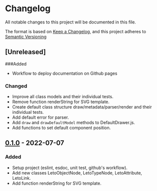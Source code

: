 # Changelog

All notable changes to this project will be documented in this file.

The format is based on [Keep a Changelog](https://keepachangelog.com/en/1.0.0/),
and this project adheres to [Semantic Versioning](https://semver.org/spec/v2.0.0.html)

## [Unreleased]

###Added

- Workflow to deploy documentation on Github pages

### Changed

- Improve all class models and their individual tests.
- Remove function renderString for SVG template.
- Create default class structure draw/metadata/parser/render and their individual tests.
- Add default error for parser.
- Add `draw` and `drawDefaultModel` methods to DefaultDrawer.js.
- Add functions to set default component position.

## [0.1.0] - 2022-07-07

### Added

- Setup project (eslint, esdoc, unit test, github's workflow).
- Add new classes LetoObjectNode, LetoTypeNode, LetoAttribute, LetoLink.
- Add function renderString for SVG template.

[0.1.0]: https://github.com/ditrit/leto-modelizer-plugin-core/blob/0.1.0/changelog.md
